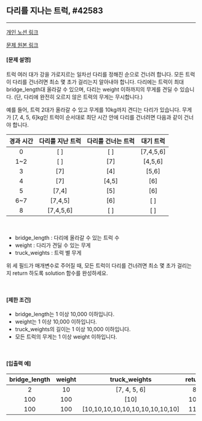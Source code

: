 ## 다리를 지나는 트럭, #42583

----
[개인 노션 링크](https://leedongyeop.notion.site/1d7bc331a6dd4353810f31a20d5aa5b3)

[문제 원본 링크](https://programmers.co.kr/learn/courses/30/lessons/42583)
<br/>

#### [문제 설명]

트럭 여러 대가 강을 가로지르는 일차선 다리를 정해진 순으로 건너려 합니다. 
모든 트럭이 다리를 건너려면 최소 몇 초가 걸리는지 알아내야 합니다. 
다리에는 트럭이 최대 bridge_length대 올라갈 수 있으며, 다리는 weight 이하까지의 무게를 견딜 수 있습니다. 
(단, 다리에 완전히 오르지 않은 트럭의 무게는 무시합니다.)

예를 들어, 트럭 2대가 올라갈 수 있고 무게를 10kg까지 견디는 다리가 있습니다. 무게가 [7, 4, 5, 6]kg인 트럭이 순서대로 최단 시간 안에 다리를 건너려면 다음과 같이 건너야 합니다.

|경과 시간	| 다리를 지난 트럭|	다리를 건너는 트럭	|대기 트럭|
|:-------:|:----------:|:---------------:|:-----:|
|0|	[ ]|	[ ]	|[7,4,5,6]|
|1~2|	[ ]|	[7]|	[4,5,6]|
|3|	[7]|	[4]|	[5,6]|
|4|	[7]|	[4,5]|	[6]|
|5|	[7,4]|	[5]|	[6]|
|6~7|	[7,4,5]|	[6]|	[ ]|
|8|	[7,4,5,6]|	[ ] 	|[ ]|


<br/>

- bridge_length : 다리에 올라갈 수 있는 트럭 수 
- weight : 다리가 견딜 수 있는 무게
- truck_weights : 트럭 별 무게

위 세 필드가 매개변수로 주어질 때, 모든 트럭이 다리를 건너려면 최소 몇 초가 걸리는지 return 하도록 solution 함수를 완성하세요.


<br/>

#### [제한 조건]
- bridge_length는 1 이상 10,000 이하입니다.
- weight는 1 이상 10,000 이하입니다.
- truck_weights의 길이는 1 이상 10,000 이하입니다.
- 모든 트럭의 무게는 1 이상 weight 이하입니다.

<br/>


#### [입출력 예]

|bridge_length |	weight |truck_weights |return|
|:--------:|:---------:|:-------:|:--------------:|
|2	| 10   |       	[7, 4, 5, 6]| 8|
|100 | 100| [10]| 101|
100|100|[10,10,10,10,10,10,10,10,10,10] | 110|

